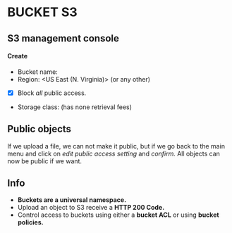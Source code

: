# BUCKET S3
## S3 management console
#### Create

- Bucket name: <bucketname>
- Region: <US East (N. Virginia)> (or any other)
- [x] Block *all* public access.
- Storage class: <Standard> (has none retrieval fees)

## Public objects

If we upload a file, we can not make it public, but if we go back to the main menu and click on *edit public access setting* and *confirm.* All objects can now be public if we want.

## Info

- **Buckets are a universal namespace.**
- Upload an object to S3 receive a **HTTP 200 Code.**
- Control access to buckets using either a **bucket ACL** or using **bucket policies.**